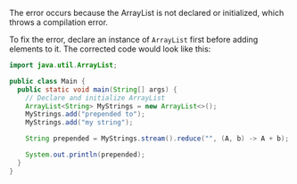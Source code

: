 The error occurs because the ArrayList is not declared or initialized, which throws a compilation error.

To fix the error, declare an instance of `ArrayList` first before adding elements to it. The corrected code would look like this:

```java
import java.util.ArrayList;

public class Main {
  public static void main(String[] args) {
    // Declare and initialize ArrayList
    ArrayList<String> MyStrings = new ArrayList<>();
    MyStrings.add("prepended to");
    MyStrings.add("my string");

    String prepended = MyStrings.stream().reduce("", (A, b) -> A + b);

    System.out.println(prepended);
  }
}
```
